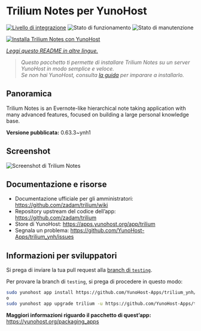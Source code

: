 <!--
N.B.: Questo README è stato automaticamente generato da <https://github.com/YunoHost/apps/tree/master/tools/readme_generator>
NON DEVE essere modificato manualmente.
-->

# Trilium Notes per YunoHost

[![Livello di integrazione](https://dash.yunohost.org/integration/trilium.svg)](https://dash.yunohost.org/appci/app/trilium) ![Stato di funzionamento](https://ci-apps.yunohost.org/ci/badges/trilium.status.svg) ![Stato di manutenzione](https://ci-apps.yunohost.org/ci/badges/trilium.maintain.svg)

[![Installa Trilium Notes con YunoHost](https://install-app.yunohost.org/install-with-yunohost.svg)](https://install-app.yunohost.org/?app=trilium)

*[Leggi questo README in altre lingue.](./ALL_README.md)*

> *Questo pacchetto ti permette di installare Trilium Notes su un server YunoHost in modo semplice e veloce.*  
> *Se non hai YunoHost, consulta [la guida](https://yunohost.org/install) per imparare a installarlo.*

## Panoramica

Trilium Notes is an Evernote-like hierarchical note taking application with many advanced features, focused on building a large personal knowledge base.


**Versione pubblicata:** 0.63.3~ynh1

## Screenshot

![Screenshot di Trilium Notes](./doc/screenshots/screenshot.png)

## Documentazione e risorse

- Documentazione ufficiale per gli amministratori: <https://github.com/zadam/trilium/wiki>
- Repository upstream del codice dell’app: <https://github.com/zadam/trilium>
- Store di YunoHost: <https://apps.yunohost.org/app/trilium>
- Segnala un problema: <https://github.com/YunoHost-Apps/trilium_ynh/issues>

## Informazioni per sviluppatori

Si prega di inviare la tua pull request alla [branch di `testing`](https://github.com/YunoHost-Apps/trilium_ynh/tree/testing).

Per provare la branch di `testing`, si prega di procedere in questo modo:

```bash
sudo yunohost app install https://github.com/YunoHost-Apps/trilium_ynh/tree/testing --debug
o
sudo yunohost app upgrade trilium -u https://github.com/YunoHost-Apps/trilium_ynh/tree/testing --debug
```

**Maggiori informazioni riguardo il pacchetto di quest’app:** <https://yunohost.org/packaging_apps>
